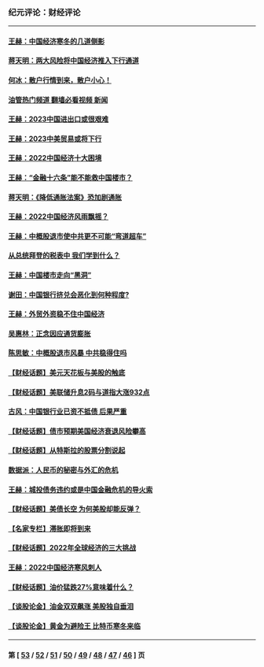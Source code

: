 ### 纪元评论：财经评论
---
#### [王赫：中国经济寒冬的几道侧影](../../pages/nsc1026/n13932953.md?03120330) 
#### [蒋天明：两大风险将中国经济推入下行通道](../../pages/nsc1026/n13929820.md?03120330) 
#### [何冰：散户行情到来，散户小心！](../../pages/nsc1026/n13928308.md?03120330) 
#### [油管热门频道 翻墙必看视频 新闻](ok?03120330)
#### [王赫：2023中国进出口或很艰难](../../pages/nsc1026/n13911515.md?03120330) 
#### [王赫：2023中美贸易或将下行](../../pages/nsc1026/n13899005.md?03120330) 
#### [王赫：2022中国经济十大困境](../../pages/nsc1026/n13883766.md?03120330) 
#### [王赫：“金融十六条”能不能救中国楼市？](../../pages/nsc1026/n13868431.md?03120330) 
#### [蒋天明：《降低通胀法案》恐加剧通胀](../../pages/nsc1026/n13806996.md?03120330) 
#### [王赫：2022中国经济风雨飘摇？](../../pages/nsc1026/n13803207.md?03120330) 
#### [王赫：中概股退市使中共更不可能“弯道超车”](../../pages/nsc1026/n13802858.md?03120330) 
#### [从总统拜登的税表中 我们学到什么？](../../pages/nsc1026/n13773081.md?03120330) 
#### [王赫：中国楼市走向“黑洞”](../../pages/nsc1026/n13770647.md?03120330) 
#### [谢田：中国银行挤兑会恶化到何种程度?](../../pages/nsc1026/n13766965.md?03120330) 
#### [王赫：外贸外资稳不住中国经济](../../pages/nsc1026/n13753933.md?03120330) 
#### [吴惠林：正念因应通货膨胀](../../pages/nsc1026/n13750350.md?03120330) 
#### [陈思敏：中概股退市风暴 中共稳得住吗](../../pages/nsc1026/n13738978.md?03120330) 
#### [【财经话题】美元天花板与美股的触底](../../pages/nsc1026/n13736495.md?03120330) 
#### [【财经话题】美联储升息2码与道指大涨932点](../../pages/nsc1026/n13727377.md?03120330) 
#### [古风：中国银行业已资不抵债 后果严重](../../pages/nsc1026/n13726111.md?03120330) 
#### [【财经话题】债市预期美国经济衰退风险攀高](../../pages/nsc1026/n13698043.md?03120330) 
#### [【财经话题】从特斯拉的股票分割说起](../../pages/nsc1026/n13679733.md?03120330) 
#### [数据派：人民币的秘密与外汇的危机](../../pages/nsc1026/n13667092.md?03120330) 
#### [王赫：城投债务违约或是中国金融危机的导火索](../../pages/nsc1026/n13665322.md?03120330) 
#### [【财经话题】美债长空 为何美股却能反弹？](../../pages/nsc1026/n13665895.md?03120330) 
#### [【名家专栏】滞胀即将到来](../../pages/nsc1026/n13658171.md?03120330) 
#### [【财经话题】2022年全球经济的三大挑战](../../pages/nsc1026/n13654423.md?03120330) 
#### [王赫：2022中国经济寒风刺人](../../pages/nsc1026/n13651403.md?03120330) 
#### [【财经话题】油价猛跌27%意味着什么？](../../pages/nsc1026/n13648767.md?03120330) 
#### [【谈股论金】油金双双飙涨 美股独自垂泪](../../pages/nsc1026/n13631742.md?03120330) 
#### [【谈股论金】黄金为避险王 比特币寒冬来临](../../pages/nsc1026/n13600406.md?03120330) 

---
#### 第 [ [53](./53.md?03120330) / [52](./52.md?03120330) / [51](./51.md?03120330) / [50](./50.md?03120330) / [49](./49.md?03120330) / [48](./48.md?03120330) / [47](./47.md?03120330) / [46](./46.md?03120330) ] 页

